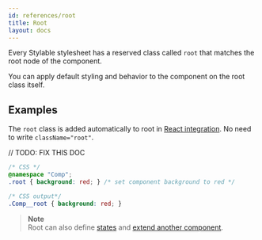 ```yaml
---
id: references/root
title: Root
layout: docs
---
```


Every Stylable stylesheet has a reserved class called `root` that matches the root node of the component. 

You can apply default styling and behavior to the component on the root class itself.

## Examples

The `root` class is added automatically to root in [React integration](../getting-started/react-integration.md). No need to write `className="root"`.

// TODO: FIX THIS DOC

```css
/* CSS */
@namespace "Comp";
.root { background: red; } /* set component background to red */
```

```css
/* CSS output*/
.Comp__root { background: red; }
```

> **Note**    
> Root can also define [states](./pseudo-classes) and [extend another component](./extend-stylesheet.md).
